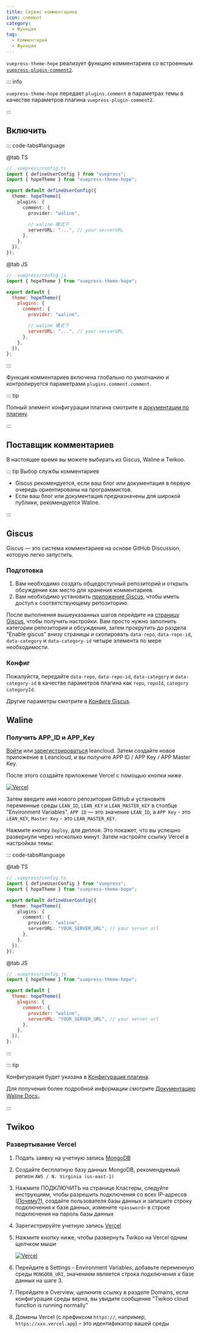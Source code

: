 ```yaml
---
title: Сервис комментариев
icon: comment
category:
  - Функция
tag:
  - Комментарий
  - Функция
---
```


`vuepress-theme-hope` реализует функцию комментариев со встроенным [`vuepress-plugin-comment2`][comment2].

::: info

`vuepress-theme-hope` передает `plugins.comment` в параметрах темы в качестве параметров плагина `vuepress-plugin-comment2`.

:::

<!-- more -->

## Включить <Badge text="Конфигурация страницы поддержки" />

::: code-tabs#language

@tab TS

```ts {9,12}
// .vuepress/config.ts
import { defineUserConfig } from "vuepress";
import { hopeTheme } from "vuepress-theme-hope";

export default defineUserConfig({
  theme: hopeTheme({
    plugins: {
      comment: {
        provider: "waline",

        // waline 模式下
        serverURL: "...", // your serverURL
      },
    },
  }),
});
```

@tab JS

```js {8,11}
// .vuepress/config.js
import { hopeTheme } from "vuepress-theme-hope";

export default {
  theme: hopeTheme({
    plugins: {
      comment: {
        provider: "waline",

        // waline 模式下
        serverURL: "...", // your serverURL
      },
    },
  }),
};
```

:::

Функция комментариев включена глобально по умолчанию и контролируется параметрами `plugins.comment.comment`.

::: tip

Полный элемент конфигурации плагина смотрите в [документации по плагину][comment2].

:::

## Поставщик комментариев

В настоящее время вы можете выбирать из Giscus, Waline и Twikoo.

::: tip Выбор службы комментариев

- Giscus рекомендуется, если ваш блог или документация в первую очередь ориентированы на программистов.
- Если ваш блог или документация предназначены для широкой публики, рекомендуется Waline.

:::

## Giscus

Giscus — это система комментариев на основе GitHub Discussion, которую легко запустить.

### Подготовка

1. Вам необходимо создать общедоступный репозиторий и открыть обсуждение как место для хранения комментариев.
1. Вам необходимо установить [приложение Giscus](https://github.com/apps/giscus), чтобы иметь доступ к соответствующему репозиторию.

После выполнения вышеуказанных шагов перейдите на [страницу Giscus](https://giscus.app), чтобы получить настройки. Вам просто нужно заполнить категории репозитория и обсуждения, затем прокрутить до раздела "Enable giscus" внизу страницы и скопировать `data-repo`, `data-repo-id`, `data-category` и `data-category-id` четыре элемента по мере необходимости.

### Конфиг

Пожалуйста, передайте `data-repo`, `data-repo-id`, `data-category` и `data-category-id` в качестве параметров плагина как `repo`, `repoId`, `category` `categoryId`.

Другие параметры смотрите в [Конфиге Giscus][comment2-giscus-config].

## Waline

### Получить APP_ID и APP_Key

[Войти](https://console.leancloud.app/login) или [зарегистрироваться](https://console.leancloud.app/register) leancloud. Затем создайте новое приложение в Leancloud, и вы получите APP ID / APP Key / APP Master Key.

После этого создайте приложение Vercel с помощью кнопки ниже.

[![Vercel](https://vercel.com/button)](https://vercel.com/import/project?template=https://github.com/lizheming/waline/tree/master/example)

Затем введите имя нового репозитория GitHub и установите переменные среды `LEAN_ID`, `LEAN_KEY` и `LEAN_MASTER_KEY` в столбце "Environment Variables". `APP ID` — это значение `LEAN_ID`, а `APP Key` - это `LEAN_KEY`, `Master Key` - это `LEAN_MASTER_KEY`.

Нажмите кнопку `Deploy`, для деплоя. Это покажет, что вы успешно развернули через несколько минут. Затем настройте ссылку Vercel в настройках темы:

::: code-tabs#language

@tab TS

```ts
// .vuepress/config.ts
import { defineUserConfig } from "vuepress";
import { hopeTheme } from "vuepress-theme-hope";

export default defineUserConfig({
  theme: hopeTheme({
    plugins: {
      comment: {
        provider: "waline",
        serverURL: "YOUR_SERVER_URL", // your server url
      },
    },
  }),
});
```

@tab JS

```js
// .vuepress/config.js
import { hopeTheme } from "vuepress-theme-hope";

export default {
  theme: hopeTheme({
    plugins: {
      comment: {
        provider: "waline",
        serverURL: "YOUR_SERVER_URL", // your server url
      },
    },
  }),
};
```

:::

::: tip

Конфигурация будет указана в [Конфигурация плагина][comment2-waline-config].

Для получения более подробной информации смотрите [Документацию Waline Docs](https://waline.js.org/en/)。

:::

## Twikoo

### Развертывание Vercel

1. Подать заявку на учетную запись [MongoDB](https://www.mongodb.com/cloud/atlas/register)
1. Создайте бесплатную базу данных MongoDB, рекомендуемый регион `AWS / N. Virginia (us-east-1)`
1. Нажмите ПОДКЛЮЧИТЬ на странице Кластеры, следуйте инструкциям, чтобы разрешить подключения со всех IP-адресов ([Почему?](https://vercel.com/support/articles/how-to-allowlist-deployment-ip-address)), создайте пользователя базы данных и запишите строку подключения к базе данных, измените `<password>` в строке подключения на пароль базы данных
1. Зарегистрируйте учетную запись [Vercel](https://vercel.com/signup)
1. Нажмите кнопку ниже, чтобы развернуть Twikoo на Vercel одним щелчком мыши

   [![Vercel](https://vercel.com/button)](https://vercel.com/import/project?template=https://github.com/imaegoo/twikoo/tree/dev/src/vercel-min)

1. Перейдите в Settings - Environment Variables, добавьте переменную среды `MONGODB_URI`, значением является строка подключения к базе данных на шаге 3.
1. Перейдите в Overview, щелкните ссылку в разделе Domains, если конфигурация среды верна, вы увидите сообщение "Twikoo cloud function is running normally"
1. Домены Vercel (с префиксом `https://`, например, `https://xxx.vercel.app`) – это идентификатор вашей среды

[comment2]: https://vuepress-theme-hope.github.io/v2/comment/
[comment2-giscus-config]: https://vuepress-theme-hope.github.io/v2/comment/config/giscus.html
[comment2-waline-config]: https://vuepress-theme-hope.github.io/v2/comment/config/waline.html
